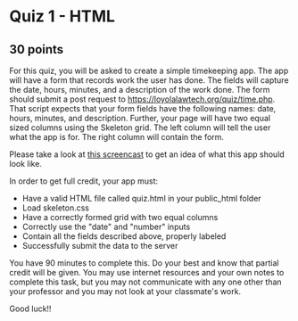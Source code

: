 # Quiz 1 - HTML

## 30 points

For this quiz, you will be asked to create a simple timekeeping app. The app 
will have a form that records work the user has done. The fields will capture
the date, hours, minutes, and a description of the work done. The form should 
submit a post request to https://loyolalawtech.org/quiz/time.php. That script 
expects that your form fields have the following names: date, hours, minutes, 
and description. Further, your page will have two equal sized columns using the 
Skeleton grid. The left column will tell the user what the app is for. The 
right column will contain the form.

Please take a look at [this 
screencast](https://drive.google.com/file/d/1Uqxsx_fiLgoqO2ji-V75RYsnMTm9jSlb/view?usp=sharing) 
to get an idea of what this app should look like.

In order to get full credit, your app must: 

* Have a valid HTML file called quiz.html in your public_html folder
* Load skeleton.css
* Have a correctly formed grid with two equal columns
* Correctly use the "date" and "number" inputs
* Contain all the fields described above, properly labeled
* Successfully submit the data to the server

You have 90 minutes to complete this. Do your best and know that partial credit 
will be given. You may use internet resources and your own notes to complete 
this task, but you may not communicate with any one other than your professor 
and you may not look at your classmate's work.

Good luck!!
